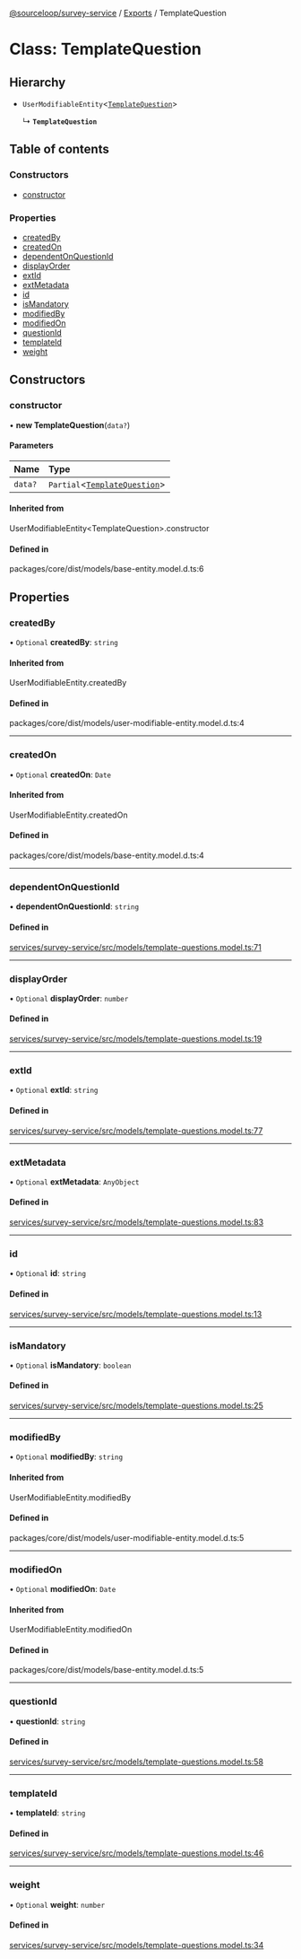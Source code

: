 [@sourceloop/survey-service](../README.md) / [Exports](../modules.md) / TemplateQuestion

# Class: TemplateQuestion

## Hierarchy

- `UserModifiableEntity`<[`TemplateQuestion`](TemplateQuestion.md)\>

  ↳ **`TemplateQuestion`**

## Table of contents

### Constructors

- [constructor](TemplateQuestion.md#constructor)

### Properties

- [createdBy](TemplateQuestion.md#createdby)
- [createdOn](TemplateQuestion.md#createdon)
- [dependentOnQuestionId](TemplateQuestion.md#dependentonquestionid)
- [displayOrder](TemplateQuestion.md#displayorder)
- [extId](TemplateQuestion.md#extid)
- [extMetadata](TemplateQuestion.md#extmetadata)
- [id](TemplateQuestion.md#id)
- [isMandatory](TemplateQuestion.md#ismandatory)
- [modifiedBy](TemplateQuestion.md#modifiedby)
- [modifiedOn](TemplateQuestion.md#modifiedon)
- [questionId](TemplateQuestion.md#questionid)
- [templateId](TemplateQuestion.md#templateid)
- [weight](TemplateQuestion.md#weight)

## Constructors

### constructor

• **new TemplateQuestion**(`data?`)

#### Parameters

| Name | Type |
| :------ | :------ |
| `data?` | `Partial`<[`TemplateQuestion`](TemplateQuestion.md)\> |

#### Inherited from

UserModifiableEntity<TemplateQuestion\>.constructor

#### Defined in

packages/core/dist/models/base-entity.model.d.ts:6

## Properties

### createdBy

• `Optional` **createdBy**: `string`

#### Inherited from

UserModifiableEntity.createdBy

#### Defined in

packages/core/dist/models/user-modifiable-entity.model.d.ts:4

___

### createdOn

• `Optional` **createdOn**: `Date`

#### Inherited from

UserModifiableEntity.createdOn

#### Defined in

packages/core/dist/models/base-entity.model.d.ts:4

___

### dependentOnQuestionId

• **dependentOnQuestionId**: `string`

#### Defined in

[services/survey-service/src/models/template-questions.model.ts:71](https://github.com/sourcefuse/loopback4-microservice-catalog/blob/93a7f917/services/survey-service/src/models/template-questions.model.ts#L71)

___

### displayOrder

• `Optional` **displayOrder**: `number`

#### Defined in

[services/survey-service/src/models/template-questions.model.ts:19](https://github.com/sourcefuse/loopback4-microservice-catalog/blob/93a7f917/services/survey-service/src/models/template-questions.model.ts#L19)

___

### extId

• `Optional` **extId**: `string`

#### Defined in

[services/survey-service/src/models/template-questions.model.ts:77](https://github.com/sourcefuse/loopback4-microservice-catalog/blob/93a7f917/services/survey-service/src/models/template-questions.model.ts#L77)

___

### extMetadata

• `Optional` **extMetadata**: `AnyObject`

#### Defined in

[services/survey-service/src/models/template-questions.model.ts:83](https://github.com/sourcefuse/loopback4-microservice-catalog/blob/93a7f917/services/survey-service/src/models/template-questions.model.ts#L83)

___

### id

• `Optional` **id**: `string`

#### Defined in

[services/survey-service/src/models/template-questions.model.ts:13](https://github.com/sourcefuse/loopback4-microservice-catalog/blob/93a7f917/services/survey-service/src/models/template-questions.model.ts#L13)

___

### isMandatory

• `Optional` **isMandatory**: `boolean`

#### Defined in

[services/survey-service/src/models/template-questions.model.ts:25](https://github.com/sourcefuse/loopback4-microservice-catalog/blob/93a7f917/services/survey-service/src/models/template-questions.model.ts#L25)

___

### modifiedBy

• `Optional` **modifiedBy**: `string`

#### Inherited from

UserModifiableEntity.modifiedBy

#### Defined in

packages/core/dist/models/user-modifiable-entity.model.d.ts:5

___

### modifiedOn

• `Optional` **modifiedOn**: `Date`

#### Inherited from

UserModifiableEntity.modifiedOn

#### Defined in

packages/core/dist/models/base-entity.model.d.ts:5

___

### questionId

• **questionId**: `string`

#### Defined in

[services/survey-service/src/models/template-questions.model.ts:58](https://github.com/sourcefuse/loopback4-microservice-catalog/blob/93a7f917/services/survey-service/src/models/template-questions.model.ts#L58)

___

### templateId

• **templateId**: `string`

#### Defined in

[services/survey-service/src/models/template-questions.model.ts:46](https://github.com/sourcefuse/loopback4-microservice-catalog/blob/93a7f917/services/survey-service/src/models/template-questions.model.ts#L46)

___

### weight

• `Optional` **weight**: `number`

#### Defined in

[services/survey-service/src/models/template-questions.model.ts:34](https://github.com/sourcefuse/loopback4-microservice-catalog/blob/93a7f917/services/survey-service/src/models/template-questions.model.ts#L34)
